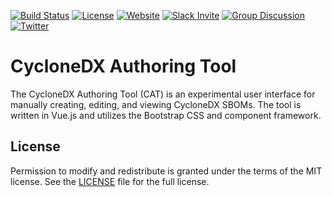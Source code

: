 [![Build Status](https://github.com/CycloneDX/cyclonedx-authoring-tool/workflows/Node%20CI/badge.svg)](https://github.com/CycloneDX/cyclonedx-authoring-tool/actions?workflow=Node+CI)
[![License](https://img.shields.io/badge/license-MIT-brightgreen.svg)][License]
[![Website](https://img.shields.io/badge/https://-cyclonedx.org-blue.svg)](https://cyclonedx.org/)
[![Slack Invite](https://img.shields.io/badge/Slack-Join-blue?logo=slack&labelColor=393939)](https://cyclonedx.org/slack/invite)
[![Group Discussion](https://img.shields.io/badge/discussion-groups.io-blue.svg)](https://groups.io/g/CycloneDX)
[![Twitter](https://img.shields.io/twitter/url/http/shields.io.svg?style=social&label=Follow)](https://twitter.com/CycloneDX_Spec)

# CycloneDX Authoring Tool

The CycloneDX Authoring Tool (CAT) is an experimental user interface for manually creating, editing, and viewing CycloneDX SBOMs. The tool is written in Vue.js and utilizes the Bootstrap CSS and component framework.



## License

Permission to modify and redistribute is granted under the terms of the MIT license. See the [LICENSE] file for the full license.

[License]: https://github.com/CycloneDX/cyclonedx-authoring-tool/blob/master/LICENSE

